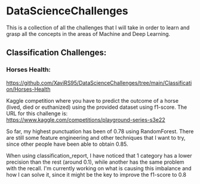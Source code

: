 # DataScienceChallenges

This is a collection of all the challenges that I will take in order to learn and grasp all the concepts in the areas of Machine and Deep Learning. 

## Classification Challenges:

### Horses Health:
https://github.com/XaviRS95/DataScienceChallenges/tree/main/Classification/Horses-Health

Kaggle competition where you have to predict the outcome of a horse (lived, died or euthanized) using the provided dataset using f1-score. The URL for this challenge is: https://www.kaggle.com/competitions/playground-series-s3e22 

So far, my highest punctuation has been of 0.78 using RandomForest. There are still some feature engineering and other techniques that I want to try, since other people have been able to obtain 0.85.

When using classification_report, I have noticed that 1 category has a lower precision than the rest (around 0.1), while another has the same problem with the recall. I'm currently working on what is causing this imbalance and how I can solve it, since it might be the key to improve the f1-score to 0.8